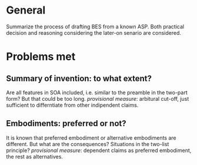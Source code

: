 # General
Summarize the process of drafting BES from a known ASP.
Both practical decision and reasoning considering the later-on senario are considered.
# Problems met
## Summary of invention: to what extent?
Are all features in SOA included, i.e. similar to the preamble in the two-part form? But that could be too long.
*provisional measure*: arbitural cut-off, just sufficient to differntiate from other indipendent claims.

## Embodiments: preferred or not?
It is known that preferred embodiment or alternative embodiments are different. But what are the consequences?
Situations in the two-list principle?
*provisional measure*: dependent claims as preferred embodiment, the rest as alternatives.

